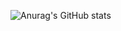 
![Anurag's GitHub stats](https://github-readme-stats.vercel.app/api?username=Mr6MJT&show_icons=true&theme=dark)
